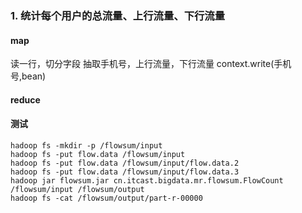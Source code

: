 ### 1. 统计每个用户的总流量、上行流量、下行流量
#### map
读一行，切分字段
抽取手机号，上行流量，下行流量
context.write(手机号,bean)

#### reduce

#### 测试
```
hadoop fs -mkdir -p /flowsum/input
hadoop fs -put flow.data /flowsum/input
hadoop fs -put flow.data /flowsum/input/flow.data.2
hadoop fs -put flow.data /flowsum/input/flow.data.3
hadoop jar flowsum.jar cn.itcast.bigdata.mr.flowsum.FlowCount /flowsum/input /flowsum/output
hadoop fs -cat /flowsum/output/part-r-00000
```